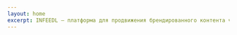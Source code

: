 ```yaml
---
layout: home
excerpt: INFEEDL – платформа для продвижения брендированного контента через интернет-издания. С любовью к дизайну и пользователю.
---
```

